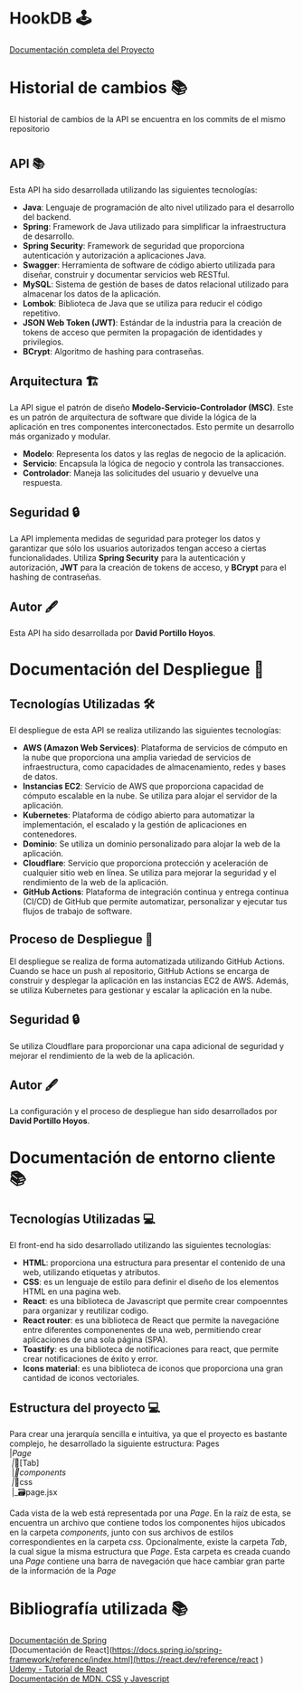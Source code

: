 # HookDB 🕹️

[Documentación completa del Proyecto](https://kiwi-humor-d51.notion.site/Documentaci-n-del-Proyecto-HookDB-aa14c1fa97454a0ba1ce39d442f3a9c5?pvs=4)


#

# Historial de cambios 📚
El historial de cambios de la API se encuentra en los commits de el mismo repositorio

#

## API 📚

Esta API ha sido desarrollada utilizando las siguientes tecnologías:

- **Java**: Lenguaje de programación de alto nivel utilizado para el desarrollo del backend.
- **Spring**: Framework de Java utilizado para simplificar la infraestructura de desarrollo.
- **Spring Security**: Framework de seguridad que proporciona autenticación y autorización a aplicaciones Java.
- **Swagger**: Herramienta de software de código abierto utilizada para diseñar, construir y documentar servicios web RESTful.
- **MySQL**: Sistema de gestión de bases de datos relacional utilizado para almacenar los datos de la aplicación.
- **Lombok**: Biblioteca de Java que se utiliza para reducir el código repetitivo.
- **JSON Web Token (JWT)**: Estándar de la industria para la creación de tokens de acceso que permiten la propagación de identidades y privilegios.
- **BCrypt**: Algoritmo de hashing para contraseñas.

## Arquitectura 🏗️

La API sigue el patrón de diseño **Modelo-Servicio-Controlador (MSC)**. Este es un patrón de arquitectura de software que divide la lógica de la aplicación en tres componentes interconectados. Esto permite un desarrollo más organizado y modular.

- **Modelo**: Representa los datos y las reglas de negocio de la aplicación.
- **Servicio**: Encapsula la lógica de negocio y controla las transacciones.
- **Controlador**: Maneja las solicitudes del usuario y devuelve una respuesta.

## Seguridad 🔒

La API implementa medidas de seguridad para proteger los datos y garantizar que sólo los usuarios autorizados tengan acceso a ciertas funcionalidades. Utiliza **Spring Security** para la autenticación y autorización, **JWT** para la creación de tokens de acceso, y **BCrypt** para el hashing de contraseñas.

## Autor 🖋️

Esta API ha sido desarrollada por **David Portillo Hoyos**.

#

# Documentación del Despliegue 🚀

## Tecnologías Utilizadas 🛠️

El despliegue de esta API se realiza utilizando las siguientes tecnologías:

- **AWS (Amazon Web Services)**: Plataforma de servicios de cómputo en la nube que proporciona una amplia variedad de servicios de infraestructura, como capacidades de almacenamiento, redes y bases de datos.
- **Instancias EC2**: Servicio de AWS que proporciona capacidad de cómputo escalable en la nube. Se utiliza para alojar el servidor de la aplicación.
- **Kubernetes**: Plataforma de código abierto para automatizar la implementación, el escalado y la gestión de aplicaciones en contenedores.
- **Dominio**: Se utiliza un dominio personalizado para alojar la web de la aplicación.
- **Cloudflare**: Servicio que proporciona protección y aceleración de cualquier sitio web en línea. Se utiliza para mejorar la seguridad y el rendimiento de la web de la aplicación.
- **GitHub Actions**: Plataforma de integración continua y entrega continua (CI/CD) de GitHub que permite automatizar, personalizar y ejecutar tus flujos de trabajo de software.


## Proceso de Despliegue 🔄

El despliegue se realiza de forma automatizada utilizando GitHub Actions. Cuando se hace un push al repositorio, GitHub Actions se encarga de construir y desplegar la aplicación en las instancias EC2 de AWS. Además, se utiliza Kubernetes para gestionar y escalar la aplicación en la nube.

## Seguridad 🔒

Se utiliza Cloudflare para proporcionar una capa adicional de seguridad y mejorar el rendimiento de la web de la aplicación.

## Autor 🖋️

La configuración y el proceso de despliegue han sido desarrollados por **David Portillo Hoyos**.

# Documentación de entorno cliente 📚

## Tecnologías Utilizadas 💻

El front-end ha sido desarrollado utilizando las siguientes tecnologías:

- **HTML**: proporciona una estructura para presentar el contenido de una web, utilizando etiquetas y atributos.
- **CSS**: es un lenguaje de estilo para definir el diseño de los elementos HTML en una pagina web.
- **React**: es una biblioteca de Javascript que permite crear compoenntes para organizar y reutilizar codigo.
- **React router**: es una biblioteca de React que permite la navegacióne entre diferentes componenentes de una web, permitiendo crear aplicaciones de una sola página (SPA).
- **Toastify**: es una biblioteca de notificaciones para react, que permite crear notificaciones de éxito y error.
- **Icons material**: es una biblioteca de iconos que proporciona una gran cantidad de iconos vectoriales.


## Estructura del proyecto 💻
Para crear una jerarquía sencilla e intuitiva, ya que el proyecto es bastante complejo, he desarrollado la siguiente estructura: 
Pages  
|_Page  
&nbsp;|_📁[Tab]  
&nbsp;|_📁components  
&nbsp;|_📁css  
&nbsp;|_🗃page.jsx  

Cada vista de la web está representada por una *Page*. En la raíz de esta, se encuentra un archivo que contiene todos los componentes hijos ubicados en la carpeta *components*, junto con sus archivos de estilos correspondientes en la carpeta *css*. Opcionalmente, existe la carpeta *Tab*, la cual sigue la misma estructura que *Page*. Esta carpeta es creada cuando una *Page* contiene una barra de navegación que hace cambiar gran parte de la información de la *Page*
#
# Bibliografía utilizada 📚
[Documentación de Spring](https://docs.spring.io/spring-framework/reference/index.html)  
[Documentación de React](https://docs.spring.io/spring-framework/reference/index.html](https://react.dev/reference/react )  
[Udemy - Tutorial de React](https://www.udemy.com/course/react-cero-experto/)  
[Documentación de MDN. CSS y Javescript](https://developer.mozilla.org/es/docs/Web/JavaScript)  





